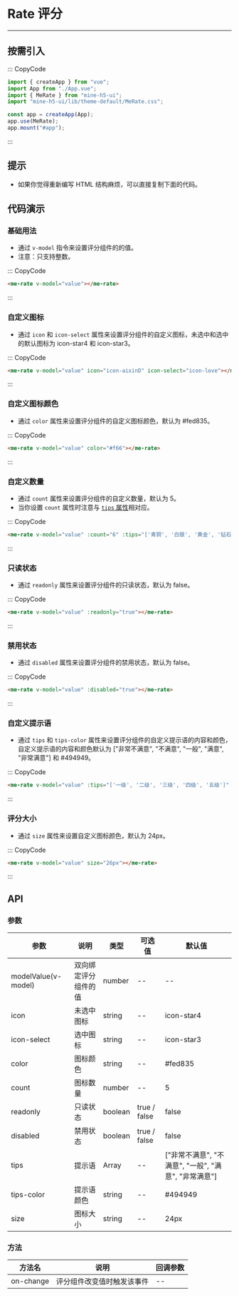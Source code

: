 # Rate 评分

---

## 按需引入

::: CopyCode

```JavaScript
import { createApp } from "vue";
import App from "./App.vue";
import { MeRate } from "mine-h5-ui";
import "mine-h5-ui/lib/theme-default/MeRate.css";

const app = createApp(App);
app.use(MeRate);
app.mount("#app");
```

:::

## 提示

- 如果你觉得重新编写 HTML 结构麻烦，可以直接复制下面的代码。

## 代码演示

### 基础用法

- 通过 `v-model` 指令来设置评分组件的的值。
- 注意：只支持整数。

::: CopyCode

```HTML
<me-rate v-model="value"></me-rate>
```

:::

### 自定义图标

- 通过 `icon` 和 `icon-select` 属性来设置评分组件的自定义图标，未选中和选中的默认图标为 icon-star4 和 icon-star3。

::: CopyCode

```HTML
<me-rate v-model="value" icon="icon-aixinD" icon-select="icon-love"></me-rate>
```

:::

### 自定义图标颜色

- 通过 `color` 属性来设置评分组件的自定义图标颜色，默认为 #fed835。

::: CopyCode

```HTML
<me-rate v-model="value" color="#f66"></me-rate>
```

:::

### 自定义数量

- 通过 `count` 属性来设置评分组件的自定义数量，默认为 5。
- 当你设置 `count` 属性时注意与 [`tips` 属性](#tips)相对应。

::: CopyCode

```HTML
<me-rate v-model="value" :count="6" :tips="['青铜', '白银', '黄金', '钻石', '王者', '无敌']"></me-rate>
```

:::

### 只读状态

- 通过 `readonly` 属性来设置评分组件的只读状态，默认为 false。

::: CopyCode

```HTML
<me-rate v-model="value" :readonly="true"></me-rate>
```

:::

### 禁用状态

- 通过 `disabled` 属性来设置评分组件的禁用状态，默认为 false。

::: CopyCode

```HTML
<me-rate v-model="value" :disabled="true"></me-rate>
```

:::

<h3 id="tips">自定义提示语</h3>

- 通过 `tips` 和 `tips-color` 属性来设置评分组件的自定义提示语的内容和颜色，自定义提示语的内容和颜色默认为 ["非常不满意", "不满意", "一般", "满意", "非常满意"] 和 #494949。

::: CopyCode

```HTML
<me-rate v-model="value" :tips="['一级', '二级', '三级', '四级', '五级']" tips-color="#f60"></me-rate>
```

:::

### 评分大小

- 通过 `size` 属性来设置自定义图标颜色，默认为 24px。

::: CopyCode

```HTML
<me-rate v-model="value" size="26px"></me-rate>
```

:::

## API

### 参数

| 参数                | 说明                 | 类型    | 可选值       | 默认值                                               |
| ------------------- | -------------------- | ------- | ------------ | ---------------------------------------------------- |
| modelValue(v-model) | 双向绑定评分组件的值 | number  | --           | --                                                   |
| icon                | 未选中图标           | string  | --           | icon-star4                                           |
| icon-select         | 选中图标             | string  | --           | icon-star3                                           |
| color               | 图标颜色             | string  | --           | #fed835                                              |
| count               | 图标数量             | number  | --           | 5                                                    |
| readonly            | 只读状态             | boolean | true / false | false                                                |
| disabled            | 禁用状态             | boolean | true / false | false                                                |
| tips                | 提示语               | Array   | --           | ["非常不满意", "不满意", "一般", "满意", "非常满意"] |
| tips-color          | 提示语颜色           | string  | --           | #494949                                              |
| size                | 图标大小             | string  | --           | 24px                                                 |

### 方法

| 方法名    | 说明                       | 回调参数 |
| --------- | -------------------------- | -------- |
| on-change | 评分组件改变值时触发该事件 | --       |
